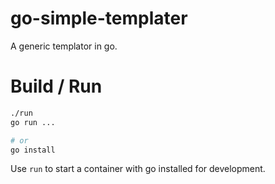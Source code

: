 # go-simple-templater
A generic templator in go.

# Build / Run

```bash
./run
go run ...

# or
go install
```
Use `run` to start a container with go installed for development.